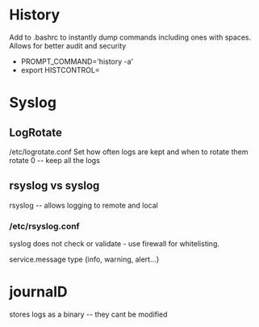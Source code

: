 # History

Add to .bashrc to instantly dump commands including ones with spaces. Allows for better audit and security

- PROMPT_COMMAND='history -a'
- export HISTCONTROL=

# Syslog

## LogRotate
/etc/logrotate.conf
Set how often logs are kept and when to rotate them
rotate 0 -- keep all the logs


## rsyslog vs syslog
rsyslog -- allows logging to remote and local

### /etc/rsyslog.conf 
syslog does not check or validate - use firewall for whitelisting.

service.message type {info, warning, alert...}

# journalD

stores logs as a binary -- they cant be modified











